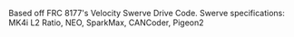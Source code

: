 Based off FRC 8177's Velocity Swerve Drive Code.
Swerve specifications:
MK4i L2 Ratio, NEO, SparkMax, CANCoder, Pigeon2

